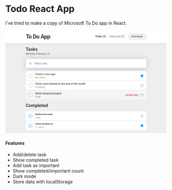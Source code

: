 # Todo React App

I've tried to make a copy of Microsoft To Do app in React.

![My Image](./public/img1.png)

#### Features

- Add/delete task
- Show completed task
- Add task as important
- Show completed/important count
- Dark mode
- Store data with localStorage
